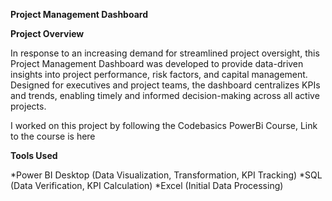 **Project Management Dashboard**

**Project Overview**

In response to an increasing demand for streamlined project oversight, this Project Management Dashboard was developed to provide data-driven insights into project performance, risk factors, and capital management. Designed for executives and project teams, the dashboard centralizes KPIs and trends, enabling timely and informed decision-making across all active projects.

I worked on this project by following the Codebasics PowerBi Course, Link to the course is here

**Tools Used**

*Power BI Desktop (Data Visualization, Transformation, KPI Tracking)
*SQL (Data Verification, KPI Calculation)
*Excel (Initial Data Processing)


